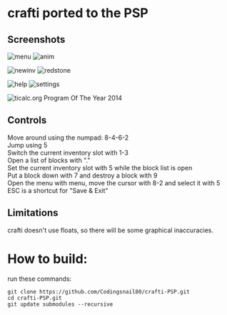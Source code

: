 crafti ported to the PSP
======

Screenshots
-----------

![menu](https://github.com/Vogtinator/crafti/assets/1622084/14ab2afb-5230-4b84-9f09-c90114474670)
![anim](https://github.com/Vogtinator/crafti/assets/1622084/7ff80a5e-8ffc-43e2-ad8f-3cb5a3e393f5)

![newinv](https://github.com/Vogtinator/crafti/assets/1622084/ab4e649c-6959-4d47-937c-c0c657d6dc83)
![redstone](https://github.com/Vogtinator/crafti/assets/1622084/cc21d688-199f-49a6-a65b-b3586224f893)

![help](https://github.com/Vogtinator/crafti/assets/1622084/70135a04-63c5-4e8f-ac1f-7095d4043110)
![settings](https://github.com/Vogtinator/crafti/assets/1622084/f3c9630e-c4c7-4e4f-900f-d4e251af04b9)

![ticalc.org Program Of The Year 2014](http://www.ticalc.org/archives/files/ss/859/85909.gif)

Controls
--------

Move around using the numpad: 8-4-6-2  
Jump using 5  
Switch the current inventory slot with 1-3  
Open a list of blocks with "."  
Set the current inventory slot with 5 while the block list is open  
Put a block down with 7 and destroy a block with 9  
Open the menu with menu, move the cursor with 8-2 and select it with 5  
ESC is a shortcut for "Save & Exit"

Limitations
-----------

crafti doesn't use floats, so there will be some graphical inaccuracies.


# How to build:
run these commands:
`````
git clone https://github.com/Codingsnail80/crafti-PSP.git
cd crafti-PSP.git
git update submodules --recursive

`````
